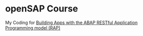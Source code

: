 # openSAP Course
My Coding for [Building Apps with the ABAP RESTful Application Programming model (RAP)](https://open.sap.com/courses/cp13)
